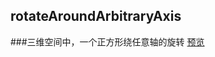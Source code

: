 ## rotateAroundArbitraryAxis

###三维空间中，一个正方形绕任意轴的旋转 [预览](http://htmlpreview.github.io/?https://github.com/cocokitten/rotateAroundArbitraryAxis/blob/master/rotateAroundArbitraryAxis.html)



